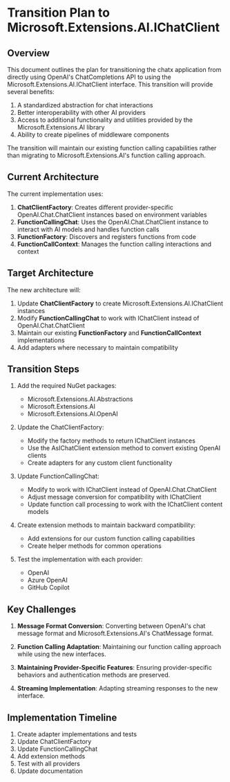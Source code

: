 # Transition Plan to Microsoft.Extensions.AI.IChatClient

## Overview

This document outlines the plan for transitioning the chatx application from directly using OpenAI's ChatCompletions API to using the Microsoft.Extensions.AI.IChatClient interface. This transition will provide several benefits:

1. A standardized abstraction for chat interactions
2. Better interoperability with other AI providers
3. Access to additional functionality and utilities provided by the Microsoft.Extensions.AI library
4. Ability to create pipelines of middleware components

The transition will maintain our existing function calling capabilities rather than migrating to Microsoft.Extensions.AI's function calling approach.

## Current Architecture

The current implementation uses:

1. **ChatClientFactory**: Creates different provider-specific OpenAI.Chat.ChatClient instances based on environment variables
2. **FunctionCallingChat**: Uses the OpenAI.Chat.ChatClient instance to interact with AI models and handles function calls
3. **FunctionFactory**: Discovers and registers functions from code
4. **FunctionCallContext**: Manages the function calling interactions and context

## Target Architecture

The new architecture will:

1. Update **ChatClientFactory** to create Microsoft.Extensions.AI.IChatClient instances
2. Modify **FunctionCallingChat** to work with IChatClient instead of OpenAI.Chat.ChatClient
3. Maintain our existing **FunctionFactory** and **FunctionCallContext** implementations
4. Add adapters where necessary to maintain compatibility

## Transition Steps

1. Add the required NuGet packages:
   - Microsoft.Extensions.AI.Abstractions
   - Microsoft.Extensions.AI
   - Microsoft.Extensions.AI.OpenAI

2. Update the ChatClientFactory:
   - Modify the factory methods to return IChatClient instances
   - Use the AsIChatClient extension method to convert existing OpenAI clients
   - Create adapters for any custom client functionality

3. Update FunctionCallingChat:
   - Modify to work with IChatClient instead of OpenAI.Chat.ChatClient
   - Adjust message conversion for compatibility with IChatClient
   - Update function call processing to work with the IChatClient content models

4. Create extension methods to maintain backward compatibility:
   - Add extensions for our custom function calling capabilities
   - Create helper methods for common operations

5. Test the implementation with each provider:
   - OpenAI
   - Azure OpenAI
   - GitHub Copilot

## Key Challenges

1. **Message Format Conversion**: 
   Converting between OpenAI's chat message format and Microsoft.Extensions.AI's ChatMessage format.

2. **Function Calling Adaptation**: 
   Maintaining our function calling approach while using the new interfaces.

3. **Maintaining Provider-Specific Features**:
   Ensuring provider-specific behaviors and authentication methods are preserved.

4. **Streaming Implementation**:
   Adapting streaming responses to the new interface.

## Implementation Timeline

1. Create adapter implementations and tests
2. Update ChatClientFactory
3. Update FunctionCallingChat
4. Add extension methods
5. Test with all providers
6. Update documentation